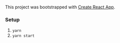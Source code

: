 This project was bootstrapped with [Create React App](https://github.com/facebookincubator/create-react-app).
### Setup
1. `yarn`
2. `yarn start`
